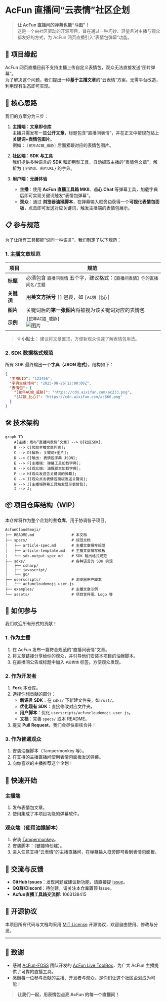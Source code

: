 # AcFun 直播间“云表情”社区企划

> **让 AcFun 直播间的弹幕也能“斗图”！**  
> 这是一个由社区驱动的开源项目，旨在通过一种巧妙、轻量且对主播与观众都友好的方式，为 AcFun 网页直播引入“表情包弹幕”功能。

## 📌 项目缘起

AcFun 网页直播目前不支持主播上传自定义表情包，观众无法直接发送“图片弹幕”。  
为了解决这个问题，我们提出一种**基于主播文章**的“云表情”方案，无需平台改造，利用现有生态即可实现。

## 🎯 核心思路

我们的方案分为三步：

1.  **主播端：文章即仓库**  
    主播只需发布一篇**公开文章**，标题包含“直播间表情”，并在正文中按规范贴上**关键词+表情包图片**。  
    例如： `[蛇年AC娘_威胁]` 后面紧跟对应的表情包图片。

2.  **社区端：SDK 与工具**  
    我们提供多种语言的 **SDK** 和即用型工具，自动抓取主播的“表情包文章”，解析为 `{关键词: 图片URL}` 的字典。

3.  **用户端：无缝体验**  
    *   **主播**：使用 **AcFun 直播工具箱 MKII**、**点心 Chat** 等弹幕工具，加载字典后即可实现关键词触发“表情包弹幕”。
    *   **观众**：通过 **浏览器油猴脚本**，在弹幕输入框旁边获得一个**可视化表情包面板**，点击即可发送对应关键词，触发主播端的表情包展示。

## 📋 参与规范

为了让所有工具都能“说同一种语言”，我们制定了以下规范：

### 1. 主播文章规范

| 项目 | 规范 |
|------|------|
| **标题** | 必须包含 `直播间表情` 五个字，建议格式：`【直播间表情】你的直播间名/主题` |
| **关键词** | 用**英文方括号 `[]`** 包裹，如 `[AC娘_比心]` |
| **图片** | 关键词后的**第一张图片**将被视为该关键词对应的表情包 |
| **示例** | `[蛇年AC娘_威胁]`<br>![图片](https://imgs.aixifan.com/newUpload/10845128_59c608a89e6940878023087e5182cd6e.gif) |

> **💡 小贴士：** 建议将文章置顶，方便新观众快速了解表情包用法。

### 2. SDK 数据格式规范

所有 SDK 最终输出一个**字典（JSON 格式）**，结构如下：

```json
{
  "主播UID": "123456",
  "字典生成时间": "2025-08-26T12:00:00Z",
  "表情包": {
    "[蛇年AC娘_威胁]": "https://cdn.aixifan.com/ac233.png",
    "[AC娘_比心]": "https://cdn.aixifan.com/ac666.png"
  }
}
```

## 🛠️ 技术架构

```mermaid
graph TD
    A[主播：发布“直播间表情”文章] --> B{社区SDK};
    B --> C[爬取主播文章列表];
    C --> D[解析: 关键词+图片];
    D --> E[输出: 表情包字典 JSON];
    E --> F[主播端: 弹幕工具加载字典];
    E --> G[观众端: 油猴脚本加载字典];
    F --> H[观众发送含关键词的弹幕];
    G --> I[观众点击表情包面板发送关键词];
    H --> J[主播端弹幕工具触发显示表情包];
    I --> J;
```

## 📦 项目仓库结构（WIP）

本仓库将作为整个企划的**主仓库**，用于协调各子项目。

```
AcfunCloudEmoji/
├── README.md                 # 本文档
├── specs/                    # 规范文档
│   ├── article-spec.md       # 主播文章撰写规范
│   ├── article-template.md   # 主播文章撰写模板
│   └── sdk-output-spec.md    # SDK 输出格式规范
├── sdks/                     # 各种语言的 SDK 实现
│   ├── csharp/
│   ├── javascript/
│   └── go/
├── userscripts/              # 浏览器用户脚本
│   └── acfuncloudemoji.user.js
├── examples/                 # 主播文章示例
└── assets/                   # 项目宣传图、Logo 等
```

## 🤝 如何参与

我们欢迎所有形式的贡献！

### 1. 作为主播
1.  在 AcFun 发布一篇符合规范的“直播间表情”文章。
2.  将文章链接分享给你的观众，并引导他们安装本项目的油猴脚本。
3.  在直播间公告或标题中加入 `#云表情` 标签，方便观众发现。

### 2. 作为开发者
1.  **Fork** 本仓库。
2.  选择你想贡献的部分：
    *   **新语言 SDK**：在 `sdks/` 下新建文件夹，如 `rust/`。
    *   **优化现有 SDK**：直接修改对应文件夹。
    *   **用户脚本**：优化 `userscripts/acfuncloudemoji.user.js`。
    *   **文档**：完善 `specs/` 或本 README。
3.  提交 **Pull Request**，我们会尽快审核合并！

### 3. 作为普通观众
1.  安装油猴脚本（Tampermonkey 等）。
2.  在支持的主播直播间使用表情包面板发送弹幕。
3.  向你喜欢的主播推荐这个企划！

## 🚀 快速开始

### 主播端
1. 发布表情包文章。
2. 使用集成了本项目功能的弹幕软件。

### 观众端（使用油猴脚本）
1.  安装 [Tampermonkey](https://www.tampermonkey.net/)。
2.  安装脚本：（链接待创建）。
3.  进入任意支持“云表情”的主播直播间，在弹幕输入框旁即可看到表情包面板。

## 📢 交流与反馈
*   **GitHub Issues**：发现问题或建议新功能，请直接提 [Issue](https://github.com/MiegoLive/AcfunCloudEmoji/issues)。
*   **QQ群/Discord**：待创建，请关注本仓库置顶 Issue。
*   **Acfun直播工具箱交流群**: 1063138415

## 📄 开源协议
本项目所有代码与文档均采用 [MIT License](LICENSE) 开源协议，欢迎自由使用、修改与分发。

---

## 🙏 致谢
*   感谢 [AcFun-FOSS](https://github.com/ACFUN-FOSS) 团队开发的 [AcFun Live ToolBox](https://github.com/ACFUN-FOSS/acfun-live-toolbox-MKII)，为广大 AcFun 主播提供了可靠的直播工具。
*   感谢每一位参与贡献的主播、开发者与观众，是你们让这个社区企划成为可能！

> **让我们一起，用表情包点亮 AcFun 的每一个直播间！**
